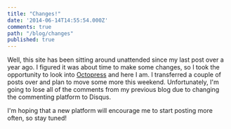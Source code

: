 ```yaml
---
title: "Changes!"
date: '2014-06-14T14:55:54.000Z'
comments: true
path: "/blog/changes"
published: true
---
```

Well, this site has been sitting around unattended since my last post over a year ago. I figured it was about time to make some changes, so I took the opportunity to look into [Octopress](http://octopress.org/) and here I am. I transferred a couple of posts over and plan to move some more this weekend. Unfortunately, I'm going to lose all of the comments from my previous blog due to changing the commenting platform to Disqus.

I'm hoping that a new platform will encourage me to start posting more often, so stay tuned!
